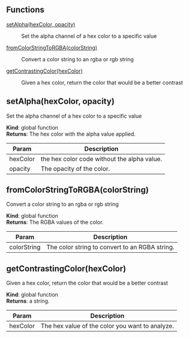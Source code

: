 ## Functions

<dl>
<dt><a href="#setAlpha">setAlpha(hexColor, opacity)</a></dt>
<dd><p>Set the alpha channel of a hex color to a specific value</p>
</dd>
<dt><a href="#fromColorStringToRGBA">fromColorStringToRGBA(colorString)</a></dt>
<dd><p>Convert a color string to an rgba or rgb string</p>
</dd>
<dt><a href="#getContrastingColor">getContrastingColor(hexColor)</a></dt>
<dd><p>Given a hex color, return the color that would be a better contrast</p>
</dd>
</dl>

<a name="setAlpha"></a>

## setAlpha(hexColor, opacity)
Set the alpha channel of a hex color to a specific value

**Kind**: global function  
**Returns**: The hex color with the alpha value applied.  

| Param | Description |
| --- | --- |
| hexColor | the hex color code without the alpha value. |
| opacity | The opacity of the color. |

<a name="fromColorStringToRGBA"></a>

## fromColorStringToRGBA(colorString)
Convert a color string to an rgba or rgb string

**Kind**: global function  
**Returns**: The RGBA values of the color.  

| Param | Description |
| --- | --- |
| colorString | The color string to convert to an RGBA string. |

<a name="getContrastingColor"></a>

## getContrastingColor(hexColor)
Given a hex color, return the color that would be a better contrast

**Kind**: global function  
**Returns**: a string.  

| Param | Description |
| --- | --- |
| hexColor | The hex value of the color you want to analyze. |

